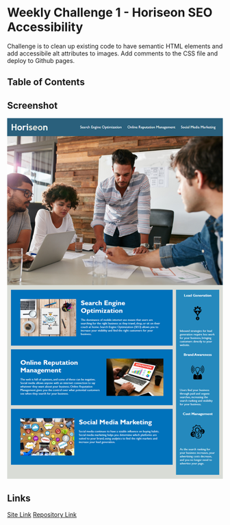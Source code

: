# Weekly Challenge 1 - Horiseon SEO Accessibility

Challenge is to clean up existing code to have semantic HTML elements and add accessibile alt attributes to images. Add comments to the CSS file and deploy to Github pages. 

## Table of Contents

## Screenshot
<p align="center">
  <img src="./assets/01-html-css-git-homework-demo.png" title="Screenshot" alt="Screenshot of assignment">

## Links
[Site Link]()
[Repository Link](https://github.com/Michael-Alvarado/Horiseon-Challenge-1)
